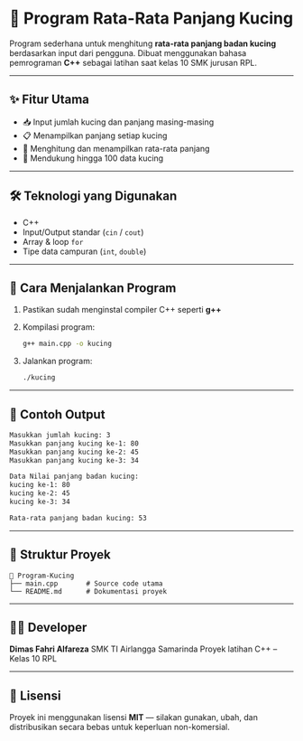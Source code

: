 # 📏 Program Rata-Rata Panjang Kucing

Program sederhana untuk menghitung **rata-rata panjang badan kucing** berdasarkan input dari pengguna.
Dibuat menggunakan bahasa pemrograman **C++** sebagai latihan saat kelas 10 SMK jurusan RPL.

---

## ✨ Fitur Utama

* 📥 Input jumlah kucing dan panjang masing-masing
* 📋 Menampilkan panjang setiap kucing
* 🧮 Menghitung dan menampilkan rata-rata panjang
* 🔢 Mendukung hingga 100 data kucing

---

## 🛠️ Teknologi yang Digunakan

* C++
* Input/Output standar (`cin` / `cout`)
* Array & loop `for`
* Tipe data campuran (`int`, `double`)

---

## 🚀 Cara Menjalankan Program

1. Pastikan sudah menginstal compiler C++ seperti **g++**
2. Kompilasi program:

   ```bash
   g++ main.cpp -o kucing
   ```
3. Jalankan program:

   ```bash
   ./kucing
   ```

---

## 🧪 Contoh Output

```txt
Masukkan jumlah kucing: 3
Masukkan panjang kucing ke-1: 80
Masukkan panjang kucing ke-2: 45
Masukkan panjang kucing ke-3: 34

Data Nilai panjang badan kucing:
kucing ke-1: 80
kucing ke-2: 45
kucing ke-3: 34

Rata-rata panjang badan kucing: 53
```

---

## 📂 Struktur Proyek

```
📁 Program-Kucing
├── main.cpp       # Source code utama
└── README.md      # Dokumentasi proyek
```

---

## 🧑‍💻 Developer

**Dimas Fahri Alfareza**
SMK TI Airlangga Samarinda
Proyek latihan C++ – Kelas 10 RPL

---

## 📄 Lisensi

Proyek ini menggunakan lisensi **MIT** — silakan gunakan, ubah, dan distribusikan secara bebas untuk keperluan non-komersial.
